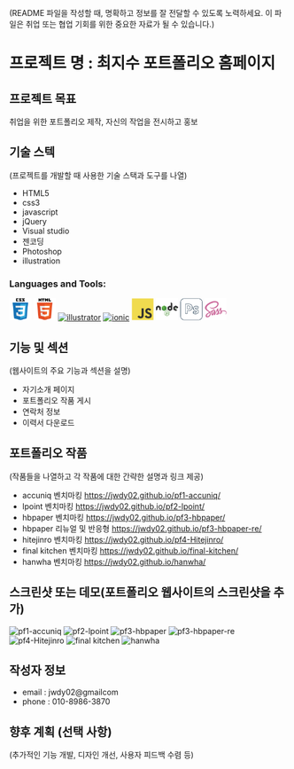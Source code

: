 (README 파일을 작성할 때, 명확하고 정보를 잘 전달할 수 있도록 노력하세요. 이 파일은 취업 또는 협업 기회를 위한 중요한 자료가 될 수 있습니다.)
# 프로젝트 명 : 최지수 포트폴리오 홈페이지

## 프로젝트 목표
취업을 위한 포트폴리오 제작, 자신의 작업을 전시하고 홍보

## 기술 스텍
(프로젝트를 개발할 때 사용한 기술 스택과 도구를 나열)
- HTML5
- css3
- javascript
- jQuery
- Visual studio
- 젠코딩
- Photoshop
- illustration
<h3 align="left">Languages and Tools:</h3>
<p align="left">
  <a href="https://www.w3schools.com/css/" target="_blank" rel="noreferrer">
  <img src="https://raw.githubusercontent.com/devicons/devicon/master/icons/css3/css3-original-wordmark.svg" alt="css3" width="40" height="40"/></a>
  <a href="https://www.w3.org/html/" target="_blank" rel="noreferrer">
    <img src="https://raw.githubusercontent.com/devicons/devicon/master/icons/html5/html5-original-wordmark.svg" alt="html5" width="40" height="40"/></a>
  <a href="https://www.adobe.com/in/products/illustrator.html" target="_blank" rel="noreferrer">
    <img src="https://www.vectorlogo.zone/logos/adobe_illustrator/adobe_illustrator-icon.svg" alt="illustrator" width="40" height="40"/></a>
  <a href="https://ionicframework.com" target="_blank" rel="noreferrer">
    <img src="https://upload.wikimedia.org/wikipedia/commons/d/d1/Ionic_Logo.svg" alt="ionic" width="40" height="40"/></a>
  <a href="https://developer.mozilla.org/en-US/docs/Web/JavaScript" target="_blank" rel="noreferrer">
    <img src="https://raw.githubusercontent.com/devicons/devicon/master/icons/javascript/javascript-original.svg" alt="javascript" width="40" height="40"/></a>
  <a href="https://nodejs.org" target="_blank" rel="noreferrer">
    <img src="https://raw.githubusercontent.com/devicons/devicon/master/icons/nodejs/nodejs-original-wordmark.svg" alt="nodejs" width="40" height="40"/></a>
  <a href="https://www.photoshop.com/en" target="_blank" rel="noreferrer">
    <img src="https://raw.githubusercontent.com/devicons/devicon/master/icons/photoshop/photoshop-line.svg" alt="photoshop" width="40" height="40"/></a>
  <a href="https://sass-lang.com" target="_blank" rel="noreferrer">
    <img src="https://raw.githubusercontent.com/devicons/devicon/master/icons/sass/sass-original.svg" alt="sass" width="40" height="40"/></a>
</p>


## 기능 및 섹션
(웹사이트의 주요 기능과 섹션을 설명)
- 자기소개 페이지
- 포트폴리오 작품 게시
- 연락처 정보
- 이력서 다운로드 

## 포트폴리오 작품
(작품들을 나열하고 각 작품에 대한 간략한 설명과 링크 제공)
- accuniq 벤치마킹 https://jwdy02.github.io/pf1-accuniq/
- lpoint 벤치마킹 https://jwdy02.github.io/pf2-lpoint/
- hbpaper 벤치마킹 https://jwdy02.github.io/pf3-hbpaper/
- hbpaper 리뉴얼 및 반응형 https://jwdy02.github.io/pf3-hbpaper-re/
- hitejinro 벤치마킹 https://jwdy02.github.io/pf4-Hitejinro/
- final kitchen 벤치마킹 https://jwdy02.github.io/final-kitchen/
- hanwha 벤치마킹 https://jwdy02.github.io/hanwha/

## 스크린샷 또는 데모(포트폴리오 웹사이트의 스크린샷을 추가)
![pf1-accuniq](https://github.com/jwdy02/portfolio/assets/150096227/95e247dd-a603-451f-8f32-92a569626f9a)
![pf2-lpoint](https://github.com/jwdy02/portfolio/assets/150096227/459ac2c9-9935-4fa1-95be-dfb366a8d2e0)
![pf3-hbpaper](https://github.com/jwdy02/portfolio/assets/150096227/27805aec-3544-466a-8560-4d0b3d9c4a1b)
![pf3-hbpaper-re](https://github.com/jwdy02/portfolio/assets/150096227/92fd2aea-e3df-4eb6-b608-0648f882dd0c)
![pf4-Hitejinro](https://github.com/jwdy02/portfolio/assets/150096227/0aad2994-d3ff-46f6-ae24-1b1cfeb59092)
![final kitchen](https://github.com/jwdy02/portfolio/assets/150096227/a89391cc-e142-44a1-8ff7-47047d011dbf)
![hanwha](https://github.com/jwdy02/portfolio/assets/150096227/5491eeee-e8ed-485e-ba8c-eb8c2ccfac6b)


## 작성자 정보
- email : jwdy02@gmailcom
- phone : 010-8986-3870

## 향후 계획 (선택 사항)
(추가적인 기능 개발, 디자인 개선, 사용자 피드백 수렴 등)
